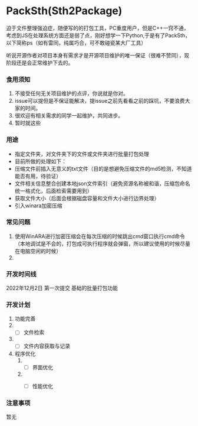# PackSth(Sth2Package)
迫于文件整理强迫症，随便写的的打包工具，PC重度用户，但是C++一窍不通，考虑到JS在处理系统方面还是弱了点，刚好想学一下Python,于是有了PackSth，以下简称ps（如有雷同，纯属巧合，可不敢碰瓷某大厂工具）

听说开源作者对项目本身有需求才是开源项目维护的唯一保证（很难不赞同），现阶段还是会正常维护下去的。

### 食用须知
1. 不接受任何无关项目维护的点评，你说就是你对。
2. issue可以提但是不保证能解决，提issue之前先看看之前的踩坑，不要浪费大家的时间。
3. 很欢迎有相关需求的同学一起维护，共同进步。
4. 暂时就这些

### 用途
* 指定文件夹，对文件夹下的文件或文件夹进行批量打包处理
* 目前所做的处理如下：
* 压缩文件前插入无意义的txt文件（目的是想避免压缩文件的md5检测，不知道能否有用，待验证）
* 文件相关信息整合创建本地json文件索引（避免资源名称被和谐，压缩包命名统一格式化，后面检索需要用到）
* 获取文件大小（后面会根据磁盘容量和文件大小进行边界处理）
* 引入winara加密压缩


### 常见问题
1. 使用WinARA进行加密压缩会在每次压缩的时候跳出cmd窗口执行cmd命令（本地调试是不会的，打包成可执行程序就会弹窗，所以建议使用的时候尽量在电脑空闲的时候）
2. 

### 开发时间线
2022年12月2日 第一次提交 基础的批量打包功能

### 开发计划
1. 功能完善
  1. - [ ] 文件检索
  2. - [ ] 文件内容获取与记录
2. 程序优化
   1. - [ ] 界面优化
   2. - [ ] 性能优化
 



### 注意事项
暂无


